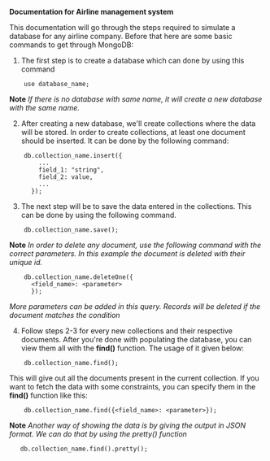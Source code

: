 **Documentation for Airline management system**

This documentation will go through the steps required to simulate a database for any airline company. Before that here are some basic commands to get through MongoDB:

1. The first step is to create a database which can done by using this command

```
    use database_name;
```

**Note**
*If there is no database with same name, it will create a new database with the same name.*

2. After creating a new database, we'll create collections where the data will be stored. In order to create collections, at least one document should be inserted. It can be done by the following command:

```
    db.collection_name.insert({
        ...
        field_1: "string",
        field_2: value,
        ...
      });
```

3. The next step will be to save the data entered in the collections. This can be done by using the following command.

```
    db.collection_name.save();
```
**Note**
*In order to delete any document, use the following command with the correct parameters. In this example the document is deleted with their unique id.*

```
    db.collection_name.deleteOne({
      <field_name>: <parameter>
      });
```

*More parameters can be added in this query. Records will be deleted if the document matches the condition*

4. Follow steps 2-3 for every new collections and their respective documents. After you're done with populating the database, you can view them all with the **find()** function. The usage of it given below:

```
    db.collection_name.find();
```

This will give out all the documents present in the current collection. If you want to fetch the data with some constraints, you can specify them in the **find()** function like this:

```
    db.collection_name.find({<field_name>: <parameter>});
```

**Note**
*Another way of showing the data is by giving the output in JSON format. We can do that by using the pretty() function*

```
   db.collection_name.find().pretty();
```
